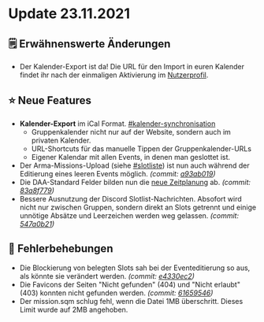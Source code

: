 # Update 23.11.2021

## 🗒️ Erwähnenswerte Änderungen

* Der Kalender-Export ist da! Die URL für den Import in euren Kalender findet ihr nach der einmaligen Aktivierung im [Nutzerprofil](https://armamachtbock.de/profile/me).

## ⭐ Neue Features

* **Kalender-Export** im iCal Format. [#kalender-synchronisation](../../events/eventkalender.md#kalender-synchronisation "mention")
  * Gruppenkalender nicht nur auf der Website, sondern auch im privaten Kalender.
  * URL-Shortcuts für das manuelle Tippen der Gruppenkalender-URLs
  * Eigener Kalendar mit allen Events, in denen man geslottet ist.
* Der Arma-Missions-Upload (siehe [#slotliste](../../eventerstellung/eventerstellung/#slotliste "mention")) ist nun auch während der Editierung eines leeren Events möglich. _(commit:_ [_a93ab019_](https://github.com/Alf-Melmac/slotbotServer/commit/a93ab019b264d192c65c1ff201f5f6c6b452f332)_)_
* Die DAA-Standard Felder bilden nun die [neue Zeitplanung](https://wiki.deutsche-arma-allianz.de/organisation/missionen#zeitplan) ab. _(commit:_ [_83a8f779_](https://github.com/Alf-Melmac/slotbotServer/commit/83a8f779e0205ca9bce54f55242ffbefb1d9d7ac)_)_
* Bessere Ausnutzung der Discord Slotlist-Nachrichten. Absofort wird nicht nur zwischen Gruppen, sondern direkt an Slots getrennt und einige unnötige Absätze und Leerzeichen werden weg gelassen. _(commit:_ [_547a0b21_](https://github.com/Alf-Melmac/slotbotServer/commit/547a0b2139aa0e169f5179ac7f402c4ccb2dd89b)_)_

## 🐞 Fehlerbehebungen

* Die Blockierung von belegten Slots sah bei der Eventeditierung so aus, als könnte sie verändert werden. _(commit:_ [_e4330ec2_](https://github.com/Alf-Melmac/slotbotServer/commit/e4330ec214588835027b6dc406f0a8d4c0a72432)_)_
* Die Favicons der Seiten "Nicht gefunden" (404) und "Nicht erlaubt" (403) konnten nicht gefunden werden. _(commit:_ [_61659546_](https://github.com/Alf-Melmac/slotbotServer/commit/616595460ba4b65d0c7fdd1c54142bac6519314e)_)_
* Der mission.sqm schlug fehl, wenn die Datei 1MB überschritt. Dieses Limit wurde auf 2MB angehoben.
